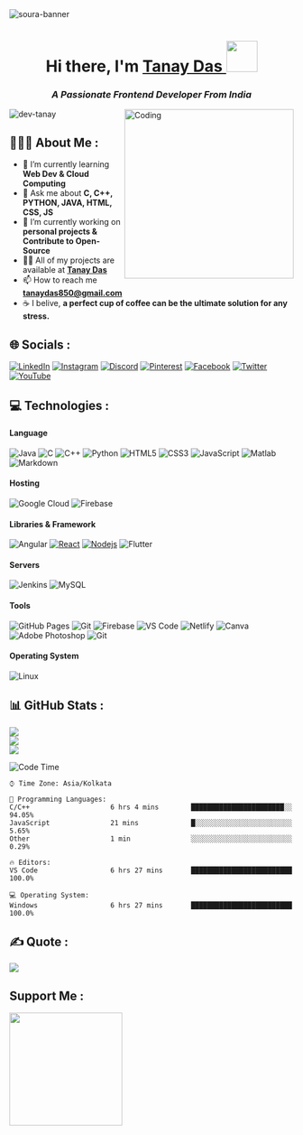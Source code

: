 <img src="https://res.cloudinary.com/superfolio/image/upload/v1620689979/68747470733a2f2f692e70696e696d672e636f6d2f6f726967696e616c732f63362f33332f63322f63363333633230656465383266306530636564376435373064626533613166332e676966_yjuh2s.gif" alt="soura-banner">


<h1 align="center"> Hi there, I'm <a href="https://www.linkedin.com/in/tanay-das-/" target="_blank" rel="noopener noreferrer"> Tanay Das </a> <img src="https://media.giphy.com/media/E6U8Pd6bzotoP9Wqz4/giphy.gif" width="55"> </samp>
<h3 align="center"><i>A Passionate Frontend Developer From India</i></h3>
<img align="right" alt="Coding" width="300" src="https://valesh.dev/images/coder.gif">
  
  
<img src="https://komarev.com/ghpvc/?username=dev-tanay&label=Profile%20views&color=0e75b6&style=flat" alt="dev-tanay" />
  
  
<h2> 👨🏻‍💻 About Me :</h2>

- 🌱 I’m currently learning **Web Dev & Cloud Computing**
- 💬 Ask me about **C, C++, PYTHON, JAVA, HTML, CSS, JS**
- 📝 I’m currently working on **personal projects & Contribute to Open-Source**
- 👨‍💻 All of my projects are available at **[Tanay Das](https://tanaydas.netlify.app)**
- 📫 How to reach me **tanaydas850@gmail.com**
- ☕ I belive, **a perfect cup of coffee can be the ultimate solution for any stress.**


## 🌐 Socials :

[![LinkedIn](https://img.shields.io/badge/LinkedIn-%230077B5.svg?logo=linkedin&logoColor=white)](https://linkedin.com/in/tanay-das-) 
[![Instagram](https://img.shields.io/badge/Instagram-%23E4405F.svg?logo=Instagram&logoColor=white)](https://instagram.com/its.tanay_) 
[![Discord](https://img.shields.io/badge/Discord-%237289DA.svg?logo=discord&logoColor=white)](https://discord.com/users/961213185497645078) 
[![Pinterest](https://img.shields.io/badge/Pinterest-%23E60023.svg?logo=Pinterest&logoColor=white)](https://pin.it/5PrXFi0) 
[![Facebook](https://img.shields.io/badge/Facebook-%231877F2.svg?logo=Facebook&logoColor=white)](https://www.facebook.com/tanay.das.9461799) 
[![Twitter](https://img.shields.io/badge/Twitter-%231DA1F2.svg?logo=Twitter&logoColor=white)](https://twitter.com/Tanaydas_77) 
[![YouTube](https://img.shields.io/badge/YouTube-%23FF0000.svg?logo=YouTube&logoColor=white)](https://youtube.com/c/M-TDGaming99)


## 💻 Technologies :

#### Language 

![Java](https://img.shields.io/badge/java-%23ED8B00.svg?style=flat-square&logo=html5&logoColor=white)
![C](https://img.shields.io/badge/-C-00599C?style=flat-square&logo=c)
![C++](https://img.shields.io/badge/-C++-00599C?style=flat-square&logo=cplusplus)
![Python](https://img.shields.io/badge/python-00599C?style=flat-square&logo=python&logoColor=ffdd54)
![HTML5](https://img.shields.io/badge/-HTML5-E34F26?style=flat-square&logo=html5&logoColor=white)
![CSS3](https://img.shields.io/badge/-CSS3-1572B6?style=flat-square&logo=css3)
![JavaScript](https://img.shields.io/badge/-JavaScript-black?style=flat-square&logo=javascript)
![Matlab](https://img.shields.io/badge/-Matlab-00599C?style=flat-square&logo=Matlab&logoColor=white)
![Markdown](https://img.shields.io/badge/markdown-%23000000.svg?style=flat-square&logo=markdown&logoColor=white)

#### Hosting 

![Google Cloud](https://img.shields.io/badge/Google%20Cloud-%234285F4.svg?style=flat&logo=google-cloud&logoColor=white) 
![Firebase](https://img.shields.io/badge/firebase-%23039BE5.svg?style=flat&logo=firebase) 

#### Libraries & Framework 

![Angular](https://img.shields.io/badge/angular-%23DD0031.svg?style=flat&logo=angular&logoColor=white)
[![React](https://img.shields.io/badge/-React-black?style=flat-square&logo=react)](https://reactjs.org/)
[![Nodejs](https://img.shields.io/badge/-Nodejs-black?style=flat-square&logo=Node.js)](https://nodejs.org/) 
![Flutter](https://img.shields.io/badge/Flutter-%2302569B.svg?style=flat&logo=Flutter&logoColor=white) 

#### Servers

![Jenkins](https://img.shields.io/badge/jenkins-%232C5263.svg?style=flat&logo=jenkins&logoColor=white) 
![MySQL](https://img.shields.io/badge/mysql-%2300f.svg?style=flat&logo=mysql&logoColor=white) 

#### Tools 

![GitHub Pages](https://img.shields.io/badge/GitHub%20Pages-%23327FC7.svg?logo=github&style=flat-square&logoColor=white)
![Git](https://img.shields.io/badge/-Git-black?style=flat-square&logo=git)
![Firebase](https://img.shields.io/badge/firebase-%23039BE5.svg?style=flat-square&logo=firebase)
![VS Code](https://img.shields.io/badge/-VS%20Code-007ACC?style=flat-square&logo=visual-studio-code)
![Netlify](https://img.shields.io/badge/-Netlify-%2300C7B7?style=flat-square&logo=netlify&logoColor=ffffff)
![Canva](https://img.shields.io/badge/Canva-%2300C4CC.svg?style=flat-square&logo=Canva&logoColor=white) 
![Adobe Photoshop](https://img.shields.io/badge/adobephotoshop-%2331A8FF.svg?style=flat-square&logo=adobephotoshop&logoColor=white)
 ![Git](https://img.shields.io/badge/-Filmora-black?style=flat-square&logo=git)

#### Operating System

![Linux](https://img.shields.io/badge/Linux-FCC624?style=flat-square&logo=linux&logoColor=black)


## 📊 GitHub Stats :

![](https://github-readme-streak-stats.herokuapp.com/?user=Dev-tanay&theme=radical&hide_border=false)<br/>
![](https://github-readme-stats.vercel.app/api?username=Dev-tanay&theme=radical&hide_border=false&include_all_commits=false&count_private=false)<br/>
![](https://github-readme-stats.vercel.app/api/top-langs/?username=Dev-tanay&theme=radical&hide_border=false&include_all_commits=false&count_private=false&layout=compact)

  
![Code Time](http://img.shields.io/badge/Code%20Time-263%20hrs%2056%20mins-blue)
```text
⌚︎ Time Zone: Asia/Kolkata

💬 Programming Languages: 
C/C++                    6 hrs 4 mins        ███████████████████████░░   94.05% 
JavaScript               21 mins             █░░░░░░░░░░░░░░░░░░░░░░░░   5.65% 
Other                    1 min               ░░░░░░░░░░░░░░░░░░░░░░░░░   0.29%

🔥 Editors: 
VS Code                  6 hrs 27 mins       █████████████████████████   100.0%

💻 Operating System: 
Windows                  6 hrs 27 mins       █████████████████████████   100.0%

```
  
  
## ✍️ Quote :

![](https://quotes-github-readme.vercel.app/api?type=horizontal&theme=radical)


## Support Me :

<a href="https://www.buymeacoffee.com/tanaydas"><img src="https://cdn.buymeacoffee.com/buttons/v2/default-yellow.png" width="200" /></a>

